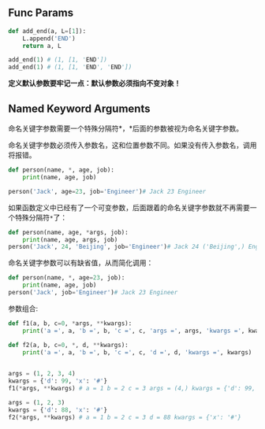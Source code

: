 ## Func Params

```python
def add_end(a, L=[1]):
    L.append('END')
    return a, L

add_end(1) # (1, [1, 'END'])
add_end(1) # (1, [1, 'END', 'END'])
```

**定义默认参数要牢记一点：默认参数必须指向不变对象！**



## Named Keyword Arguments

命名关键字参数需要一个特殊分隔符*，*后面的参数被视为命名关键字参数。

命名关键字参数必须传入参数名，这和位置参数不同。如果没有传入参数名，调用将报错。

```python
def person(name, *, age, job):
    print(name, age, job)

person('Jack', age=23, job='Engineer')# Jack 23 Engineer
```

如果函数定义中已经有了一个可变参数，后面跟着的命名关键字参数就不再需要一个特殊分隔符`*`了：

```python
def person(name, age, *args, job):
    print(name, age, args, job)
person('Jack', 24, 'Beijing', job='Engineer')# Jack 24 ('Beijing',) Engineer
```

命名关键字参数可以有缺省值，从而简化调用：

```python
def person(name, *, age=23, job):
    print(name, age, job)
person('Jack', job='Engineer')# Jack 23 Engineer

```

参数组合:

```python
def f1(a, b, c=0, *args, **kwargs):
    print('a =', a, 'b =', b, 'c =', c, 'args =', args, 'kwargs =', kwargs)

def f2(a, b, c=0, *, d, **kwargs):
    print('a =', a, 'b =', b, 'c =', c, 'd =', d, 'kwargs =', kwargs)
    

args = (1, 2, 3, 4)
kwargs = {'d': 99, 'x': '#'}
f1(*args, **kwargs) # a = 1 b = 2 c = 3 args = (4,) kwargs = {'d': 99, 'x': '#'}

args = (1, 2, 3)
kwargs = {'d': 88, 'x': '#'}
f2(*args, **kwargs) # a = 1 b = 2 c = 3 d = 88 kwargs = {'x': '#'}
```

